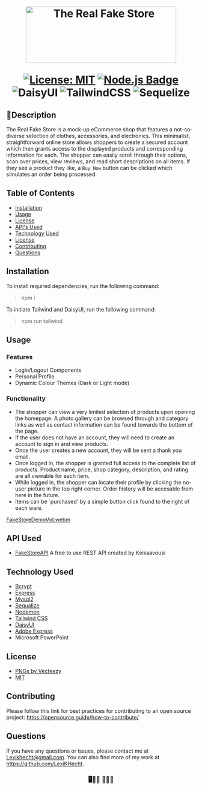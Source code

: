 <h1 align="center">
<img
		width="400"
    height="150"
		alt="The Real Fake Store"
		src="https://github.com/LexiKHecht/Fake-store/assets/145725343/23fd48b2-1827-4f86-b653-d410a8f5cfe8">
  
  [![License: MIT](https://img.shields.io/badge/License-MIT-green.svg)](https://opensource.org/licenses/MIT)
  [![Node.js Badge](https://img.shields.io/badge/Node.js-393?logo=nodedotjs&logoColor=fff&style=flat)](https://nodejs.org/en) 
  ![DaisyUI](https://img.shields.io/badge/daisyui-5A0EF8?style=flat&logo=daisyui&logoColor=white)
  ![TailwindCSS](https://img.shields.io/badge/tailwindcss-%2338B2AC.svg?style=flat&logo=tailwind-css&logoColor=white)
  ![Sequelize](https://img.shields.io/badge/Sequelize-52B0E7?style=flat&logo=Sequelize&logoColor=white)
</h1>

  ## 🏬Description
The Real Fake Store is a mock-up eCommerce shop that features a not-so-diverse selection of clothes, accessories, and electronics. This minimalist, straightforward online store allows shoppers to create a secured account which then grants access to the displayed products and corresponding information for each. The shopper can easily scroll through their options, scan over prices, view reviews, and read short descriptions on all items. If they see a product they like, a `Buy Now` button can be clicked which simulates an order being processed.
    
  ## Table of Contents
  * [Installation](#installation)
  * [Usage](#usage)
  * [License](#license)
  * [API's Used](#api-used)
  * [Technology Used](#technology-used)
  * [License](#license)
  * [Contributing](#contributing)
  * [Questions](#questions)

## Installation

  To install required dependencies, run the following command:
  > npm i

  To initiate Tailwind and DaisyUI, run the following command:
  > npm run tailwind

 ## Usage
### Features
- Login/Logout Components
- Personal Profile
- Dynamic Colour Themes (Dark or Light mode)

### Functionality
- The shopper can view a very limited selection of products upon opening the homepage. A photo gallery can be browsed through and category links as well as contact information can be found towards the bottom of the page.
- If the user does not have an account, they will need to create an account to sign in and view products. 
- Once the user creates a new account, they will be sent a thank you email.
- Once logged in, the shopper is granted full access to the complete list of products. Product name, price, shop category, description, and rating are all viewable for each item.
- While logged in, the shopper can locate their profile by clicking the no-user picture in the top right corner. Order history will be accesable from here in the future. 
- Items can be `purchased' by a simple button click found to the right of each ware. 

[FakeStoreDemoVid.webm](https://github.com/LexiKHecht/Fake-store/assets/145725343/f33859e9-9032-4f21-b0f0-4780bcb53db6)


## API Used

- [FakeStoreAPI](https://fakestoreapi.com/) A free to use REST API created by Keikaavousi

## Technology Used
- [Bcrypt](https://jquery.com/)
- [Express](https://expressjs.com/)
- [Mysql2](https://www.npmjs.com/package/mysql2)
- [Sequalize](https://sequelize.org/)
- [Nodemon](https://nodemon.io/)
- [Tailwind CSS](https://tailwindcss.com/)
- [DaisyUI](https://daisyui.com/)
- [Adobe Express](https://new.express.adobe.com/)
- Microsoft PowerPoint

## License
- [PNGs by Vecteezy](https://www.vecteezy.com)
- [MIT](https://opensource.org/license/mit/)

## Contributing
  Please follow this link for best practices for contributing to an open source project:
  https://opensource.guide/how-to-contribute/

  ## Questions
 If you have any questions or issues, please contact me at Lexikhecht@gmail.com. You can also find more of my work at https://github.com/LexiKHecht.
 
<h3 align="center">
  🖥️💍👚 🛒🏃💨
</h3>
